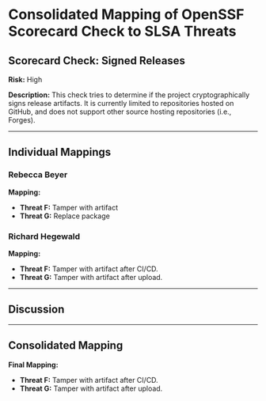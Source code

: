 # Consolidated Mapping of OpenSSF Scorecard Check to SLSA Threats

## Scorecard Check: Signed Releases

**Risk:** High

**Description:** This check tries to determine if the project cryptographically signs release artifacts. It is currently limited to repositories hosted on GitHub, and does not support other source hosting repositories (i.e., Forges).

---

## Individual Mappings

### Rebecca Beyer

**Mapping:**

- **Threat F:** Tamper with artifact
- **Threat G:** Replace package

### Richard Hegewald

**Mapping:**

- **Threat F:** Tamper with artifact after CI/CD.
- **Threat G:** Tamper with artifact after upload.

---

## Discussion

---

## Consolidated Mapping

**Final Mapping:**

- **Threat F:** Tamper with artifact after CI/CD.
- **Threat G:** Tamper with artifact after upload.
